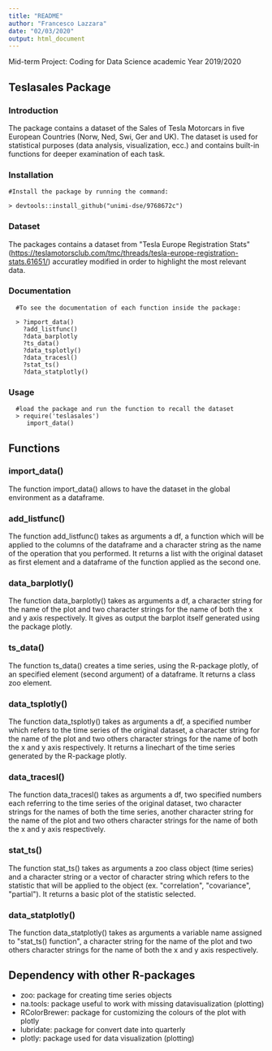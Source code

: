 ```yaml
---
title: "README"
author: "Francesco Lazzara"
date: "02/03/2020"
output: html_document
---
```



Mid-term Project: Coding for Data Science academic Year 2019/2020

Teslasales Package
-----------------------------------------------------------------

### Introduction
The package contains a dataset of the Sales of Tesla Motorcars in five European Countries (Norw, Ned, Swi, Ger and UK).
The dataset is used for statistical purposes (data analysis, visualization, ecc.) and contains built-in functions for deeper examination of each task.

### Installation

    #Install the package by running the command:
    
    > devtools::install_github("unimi-dse/9768672c")
    
### Dataset

The packages contains a dataset from "Tesla Europe Registration Stats" (https://teslamotorsclub.com/tmc/threads/tesla-europe-registration-stats.61651/) accuratley modified in order to highlight the most relevant data.

### Documentation

      #To see the documentation of each function inside the package:
      
      > ?import_data()
        ?add_listfunc()
        ?data_barplotly
        ?ts_data()
        ?data_tsplotly()
        ?data_tracesl()
        ?stat_ts() 
        ?data_statplotly()
   
### Usage

      #load the package and run the function to recall the dataset
      > require('teslasales')
         import_data()
   
   Functions
-----------------------------------------------------------------

### import_data()
The function import_data() allows to have the dataset in the global environment as a dataframe.

### add_listfunc()
The function add_listfunc() takes as arguments a df, a function which will be applied to the columns of the dataframe and a character string as the name of the operation that you performed. It returns a list with the original dataset as first element and a dataframe of the function applied as the second one.

### data_barplotly()
The function data_barplotly() takes as arguments a df, a character string for the name of the plot and two character strings for the name of both the x and y axis respectively. It gives as output the barplot itself generated using the package plotly.

### ts_data()
The function ts_data() creates a time series, using the R-package plotly, of an specified element (second argument) of a dataframe. It returns a class zoo element.

### data_tsplotly()
The function data_tsplotly() takes as arguments a df, a specified number which refers to the time series of the original dataset, a character string for the name of the plot and two others character strings for the name of both the x and y axis respectively. It returns a linechart of the time series generated by the R-package plotly.

### data_tracesl()
The function data_tracesl() takes as arguments a df, two specified numbers each referring to the time series of the original dataset, two character strings for the names of both the time series, another character string for the name of the plot and two others character strings for the name of both the x and y axis respectively.

### stat_ts()
The function stat_ts() takes as arguments a zoo class object (time series) and a character string or a vector of character string which refers to the statistic that will be applied to the object (ex. "correlation", "covariance", "partial"). It returns a basic plot of the statistic selected.

### data_statplotly()
The function data_statplotly() takes as arguments a variable name assigned to "stat_ts() function", a character string for the name of the plot and two others character strings for the name of both the x and y axis respectively.


   Dependency with other R-packages
-----------------------------------------------------------------

-   zoo: package for creating time series objects
-   na.tools: package useful to work with missing datavisualization (plotting)
-   RColorBrewer: package for customizing the colours of the plot with
    plotly
-   lubridate: package for convert date into quarterly
-   plotly: package used for data visualization (plotting)
